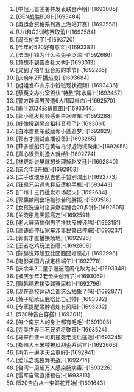 
1. [中俄元首签署并发表联合声明]-[1693005]
1. [GEN战胜BLG]-[1693484]
1. [奥运会资格系列赛上海站开赛]-[1693558]
1. [Uzi和G2训练赛取消]-[1692584]
1. [周杰伦哭了]-[1693720]
1. [今年的520好有意义]-[1692382]
1. [法国小镇为什么会兔子泛滥]-[1692686]
1. [意想不到告白礼大秀]-[1693013]
1. [又到了拍毕业合影的季节]-[1692265]
1. [庆余年2开播热度]-[1693684]
1. [姐姐发布山东小钺钺现状视频]-[1693436]
1. [蔡英文办公室否认“特赦”陈水扁]-[1693457]
1. [警方辟谣男孩遭6人围殴吐血]-[1692570]
1. [歌手2024彩排直击]-[1693344]
1. [郭小蓬发视频感谢白冰赠车]-[1693288]
1. [好像搜到吴彦祖抖音号了]-[1693061]
1. [白冰赠赛车鼓励郭小蓬追梦]-[1692829]
1. [郭有才测试直播设备]-[1693265]
1. [菲多艘船只在黄岩岛邻近海域聚集]-[1692955]
1. [真心很贵别逢人就给]-[1692774]
1. [林更新说早就想处理掉赵又廷]-[1692840]
1. [庆余年2开播]-[1692803]
1. [二手玫瑰乐队吉他手暂别演出]-[1692773]
1. [狂飙兄弟遇鬼秤反遭抢手机]-[1693443]
1. [广州十三行批发市场起火]-[1692684]
1. [郭麒麟刚出场被张若昀胖揍]-[1693518]
1. [女孩洗澡时浴屏爆裂缝合20多针]-[1692605]
1. [关晓彤黑天鹅高定]-[1692591]
1. [老人醉酒摔倒男子搀扶反被诬陷]-[1693151]
1. [高速逼停私家车涉事民警已停职]-[1693237]
1. [郭有才直播换场地]-[1692926]
1. [王者吃鸡玩法首曝]-[1692808]
1. [陈赫说邓超亚比囧囧囧好恶心]-[1692996]
1. [电影美国内战定档端午]-[1692778]
1. [庆余年2二皇子逼迫范闲化敌为友]-[1693348]
1. [被庆余年2老金头创到了]-[1693069]
1. [曝韩德君接受联赛尿检]-[1692796]
1. [现在高校运动会都这么抽象了吗]-[1692877]
1. [黄子韬承认鹿晗比自己帅]-[1693392]
1. [专家提醒吊脖锻炼有风险]-[1693232]
1. [520种告白穿搭]-[1693011]
1. [每个南京人的身上都有毛毛]-[1691903]
1. [完美世界三石兄弟将聚首]-[1693524]
1. [马来西亚一司机撞死老虎后逃逸]-[1693245]
1. [郑州大玉米楼被风刮歪系谣言]-[1692606]
1. [再听一遍明天会更好]-[1692941]
1. [爱乐之城独舞挑战]-[1692714]
1. [台湾一周超万人感染肠病毒]-[1693226]
1. [雷军自驾直播预告]-[1693313]
1. [520告白从一束鲜花开始]-[1691643]